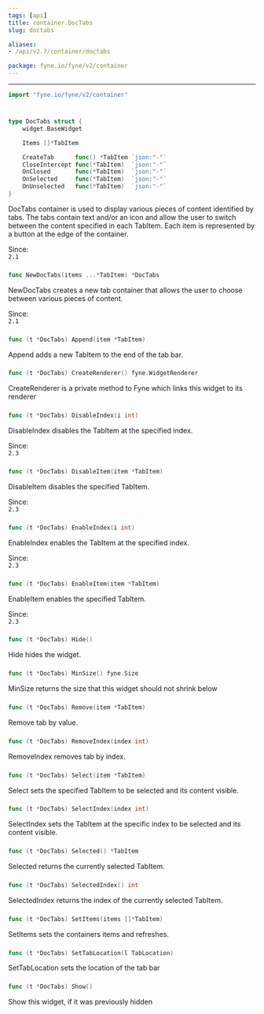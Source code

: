 ```yaml
---
tags: [api]
title: container.DocTabs
slug: doctabs

aliases:
- /api/v2.7/container/doctabs

package: fyne.io/fyne/v2/container
---
```



---
```go
import "fyne.io/fyne/v2/container"
```

#

###

```go
type DocTabs struct {
	widget.BaseWidget

	Items []*TabItem

	CreateTab      func() *TabItem `json:"-"`
	CloseIntercept func(*TabItem)  `json:"-"`
	OnClosed       func(*TabItem)  `json:"-"`
	OnSelected     func(*TabItem)  `json:"-"`
	OnUnselected   func(*TabItem)  `json:"-"`
}
```

DocTabs container is used to display various pieces of content identified by tabs. The tabs contain text and/or an icon and allow the user to switch between the content specified in each TabItem. Each item is represented by a button at the edge of the container.


<div class="since">Since: <code>
2.1</code></div>

###

```go
func NewDocTabs(items ...*TabItem) *DocTabs
```
NewDocTabs creates a new tab container that allows the user to choose between various pieces of content.


<div class="since">Since: <code>
2.1</code></div>

###

```go
func (t *DocTabs) Append(item *TabItem)
```
Append adds a new TabItem to the end of the tab bar.

###

```go
func (t *DocTabs) CreateRenderer() fyne.WidgetRenderer
```
CreateRenderer is a private method to Fyne which links this widget to its renderer

###

```go
func (t *DocTabs) DisableIndex(i int)
```
DisableIndex disables the TabItem at the specified index.


<div class="since">Since: <code>
2.3</code></div>

###

```go
func (t *DocTabs) DisableItem(item *TabItem)
```
DisableItem disables the specified TabItem.


<div class="since">Since: <code>
2.3</code></div>

###

```go
func (t *DocTabs) EnableIndex(i int)
```
EnableIndex enables the TabItem at the specified index.


<div class="since">Since: <code>
2.3</code></div>

###

```go
func (t *DocTabs) EnableItem(item *TabItem)
```
EnableItem enables the specified TabItem.


<div class="since">Since: <code>
2.3</code></div>

###

```go
func (t *DocTabs) Hide()
```
Hide hides the widget.

###

```go
func (t *DocTabs) MinSize() fyne.Size
```
MinSize returns the size that this widget should not shrink below

###

```go
func (t *DocTabs) Remove(item *TabItem)
```
Remove tab by value.

###

```go
func (t *DocTabs) RemoveIndex(index int)
```
RemoveIndex removes tab by index.

###

```go
func (t *DocTabs) Select(item *TabItem)
```
Select sets the specified TabItem to be selected and its content visible.

###

```go
func (t *DocTabs) SelectIndex(index int)
```
SelectIndex sets the TabItem at the specific index to be selected and its content visible.

###

```go
func (t *DocTabs) Selected() *TabItem
```
Selected returns the currently selected TabItem.

###

```go
func (t *DocTabs) SelectedIndex() int
```
SelectedIndex returns the index of the currently selected TabItem.

###

```go
func (t *DocTabs) SetItems(items []*TabItem)
```
SetItems sets the containers items and refreshes.

###

```go
func (t *DocTabs) SetTabLocation(l TabLocation)
```
SetTabLocation sets the location of the tab bar

###

```go
func (t *DocTabs) Show()
```
Show this widget, if it was previously hidden
